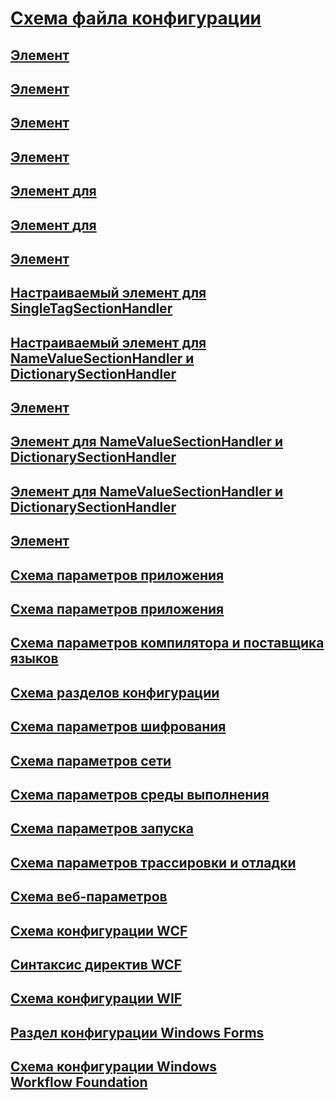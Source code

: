# [Схема файла конфигурации](index.md)
## [<configuration> Элемент](configuration-element.md)
## [<assemblyBinding> Элемент](assemblybinding-element-for-configuration.md)
## [<linkedConfiguration> Элемент](linkedconfiguration-element.md)
## [<configSections> Элемент](configsections-element-for-configuration.md)
## [Элемент <clear> для <configSections>](clear-element-for-configsections.md)
## [Элемент <remove> для <configSections>](remove-element-for-configsections.md)
## [<sectionGroup> Элемент](sectiongroup-element-for-configsections.md)
## [Настраиваемый элемент для SingleTagSectionHandler](custom-element-1.md)
## [Настраиваемый элемент для NameValueSectionHandler и DictionarySectionHandler](custom-element-2.md)
## [<add> Элемент](add-element-for-custom-2.md)
## [Элемент <clear> для NameValueSectionHandler и DictionarySectionHandler](clear-element-for-custom-2.md)
## [Элемент <remove> для NameValueSectionHandler и DictionarySectionHandler](remove-element-for-custom-2.md)
## [<section> Элемент](section-element.md)
## [Схема параметров приложения](appsettings/)
## [Схема параметров приложения](application-settings-schema.md)
## [Схема параметров компилятора и поставщика языков](compiler/)
## [Схема разделов конфигурации](configuration-sections-schema.md)
## [Схема параметров шифрования](cryptography/)
## [Схема параметров сети](network/)
## [Схема параметров среды выполнения](runtime/)
## [Схема параметров запуска](startup/)
## [Схема параметров трассировки и отладки](trace-debug/)
## [Схема веб-параметров](web/)
## [Схема конфигурации WCF](wcf/)
## [Синтаксис директив WCF](wcf-directive/)
## [Схема конфигурации WIF](windows-identity-foundation/)
## [Раздел конфигурации Windows Forms](winforms/)
## [Схема конфигурации Windows Workflow Foundation](windows-workflow-foundation/)
